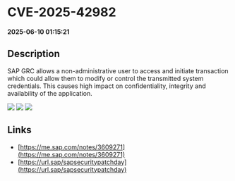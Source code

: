 # CVE-2025-42982

**2025-06-10 01:15:21**

## Description
SAP GRC allows a non-administrative user to access and initiate transaction which could allow them to modify or control the transmitted system credentials. This causes high impact on confidentiality, integrity and availability of the application.

![](https://img.shields.io/static/v1?label=Score&message=8.8&color=red)
![](https://img.shields.io/static/v1?label=Severity&message=HIGH&color=red)
![](https://img.shields.io/static/v1?label=CWE&message=Auth&color=green)

## Links
- [https://me.sap.com/notes/3609271](https://me.sap.com/notes/3609271)
- [https://url.sap/sapsecuritypatchday](https://url.sap/sapsecuritypatchday)

